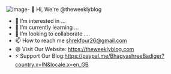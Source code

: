![image](https://github.com/user-attachments/assets/c25d9931-e13e-497e-9d9b-0b45b845dcc1)- 👋 Hi, We're @theweeklyblog
- 👀 I’m interested in ...
- 🌱 I’m currently learning ...
- 💞️ I’m looking to collaborate ....
- 📫 How to reach me shrekfour26@gmail.com
- 😄 Visit Our Website: https://theweeklyblog.com
- ⚡ Support Our Blog:https://paypal.me/BhagyashreeBadiger?country.x=IN&locale.x=en_GB

<!---
DAISYYY26/DAISYYY26 is a ✨ special ✨ repository because its `README.md` (this file) appears on your GitHub profile.
You can click the Preview link to take a look at your changes.
--->

